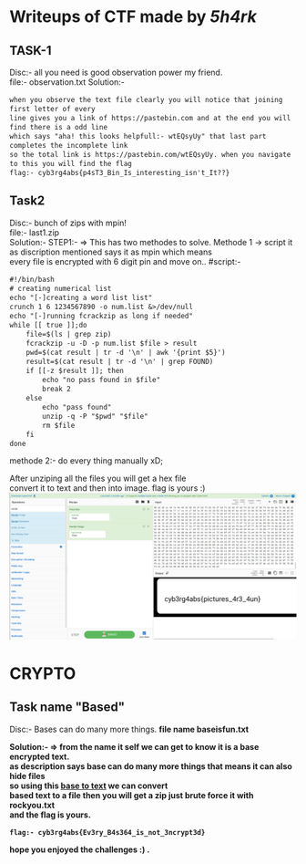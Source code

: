 # Writeups of CTF made by _5h4rk_

## TASK-1 
Disc:- all you need is good observation power my friend. <br>
file:- observation.txt
Solution:- 
```
when you observe the text file clearly you will notice that joining first letter of every 
line gives you a link of https://pastebin.com and at the end you will find there is a odd line 
which says "aha! this looks helpfull:- wtEQsyUy" that last part completes the incomplete link
so the total link is https://pastebin.com/wtEQsyUy. when you navigate to this you will find the flag
flag:- cyb3rg4abs{p4sT3_Bin_Is_interesting_isn't_It??}
```

## Task2
Disc:- bunch of zips with mpin! <br>
file:- last1.zip <br>
Solution:- 
STEP1:-
=> This has two methodes to solve.
Methode 1
-> script it as discription mentioned says it as mpin which means <Br>
every file is encrypted with 6 digit pin and move on..
#script:-
```
#!/bin/bash
# creating numerical list
echo "[-]creating a word list list"
crunch 1 6 1234567890 -o num.list &>/dev/null
echo "[-]running fcrackzip as long if needed"
while [[ true ]];do
	file=$(ls | grep zip)
	fcrackzip -u -D -p num.list $file > result
	pwd=$(cat result | tr -d '\n' | awk '{print $5}')
	result=$(cat result | tr -d '\n' | grep FOUND)
	if [[-z $result ]]; then
		echo "no pass found in $file"
		break 2
	else
		echo "pass found"
		unzip -q -P "$pwd" "$file"
		rm $file
	fi
done
```
methode 2:- 
 do every thing manually xD;
 
After unziping all the files you will get a hex file <br>
convert it to text and then into image. flag is yours :)
![flag](https://github.com/5h4rk-lab/CTF-misic/blob/master/image1.png)


# CRYPTO
## Task name "Based" 
Disc:- Bases can do many more things. <b>
 file name baseisfun.txt

Solution:-
=> from the name it self we can get to know it is a base encrypted text. <br>
as description says base can do many more things that means it can also hide files <br>
so using this [base to text](https://base64.guru/converter/decode/file) we can convert <br>
based text to a file then you will get a zip just brute force it with rockyou.txt <br>
and the flag is yours. <br>

```
flag:- cyb3rg4abs{Ev3ry_B4s364_is_not_3ncrypt3d}
```

hope you enjoyed the challenges :) .























